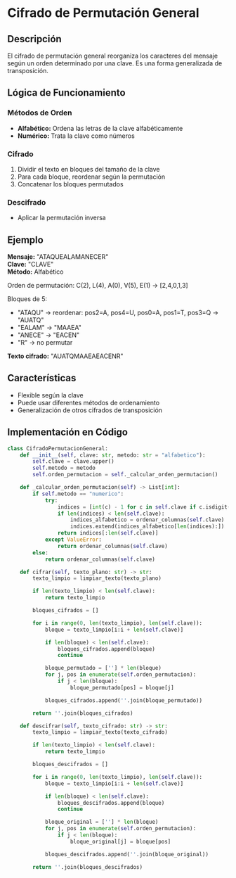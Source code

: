 # Cifrado de Permutación General

## Descripción

El cifrado de permutación general reorganiza los caracteres del mensaje según un orden determinado por una clave. Es una forma generalizada de transposición.

## Lógica de Funcionamiento

### Métodos de Orden
- **Alfabético:** Ordena las letras de la clave alfabéticamente
- **Numérico:** Trata la clave como números

### Cifrado
1. Dividir el texto en bloques del tamaño de la clave
2. Para cada bloque, reordenar según la permutación
3. Concatenar los bloques permutados

### Descifrado
- Aplicar la permutación inversa

## Ejemplo

**Mensaje:** "ATAQUEALAMANECER"  
**Clave:** "CLAVE"  
**Método:** Alfabético  

Orden de permutación: C(2), L(4), A(0), V(5), E(1) → [2,4,0,1,3]

Bloques de 5:
- "ATAQU" → reordenar: pos2=A, pos4=U, pos0=A, pos1=T, pos3=Q → "AUATQ"
- "EALAM" → "MAAEA"
- "ANECE" → "EACEN"
- "R" → no permutar

**Texto cifrado:** "AUATQMAAEAEACENR"

## Características

- Flexible según la clave
- Puede usar diferentes métodos de ordenamiento
- Generalización de otros cifrados de transposición

## Implementación en Código

```python
class CifradoPermutacionGeneral:
    def __init__(self, clave: str, metodo: str = "alfabetico"):
        self.clave = clave.upper()
        self.metodo = metodo
        self.orden_permutacion = self._calcular_orden_permutacion()

    def _calcular_orden_permutacion(self) -> List[int]:
        if self.metodo == "numerico":
            try:
                indices = [int(c) - 1 for c in self.clave if c.isdigit()]
                if len(indices) < len(self.clave):
                    indices_alfabetico = ordenar_columnas(self.clave)
                    indices.extend(indices_alfabetico[len(indices):])
                return indices[:len(self.clave)]
            except ValueError:
                return ordenar_columnas(self.clave)
        else:
            return ordenar_columnas(self.clave)

    def cifrar(self, texto_plano: str) -> str:
        texto_limpio = limpiar_texto(texto_plano)

        if len(texto_limpio) < len(self.clave):
            return texto_limpio

        bloques_cifrados = []

        for i in range(0, len(texto_limpio), len(self.clave)):
            bloque = texto_limpio[i:i + len(self.clave)]

            if len(bloque) < len(self.clave):
                bloques_cifrados.append(bloque)
                continue

            bloque_permutado = [''] * len(bloque)
            for j, pos in enumerate(self.orden_permutacion):
                if j < len(bloque):
                    bloque_permutado[pos] = bloque[j]

            bloques_cifrados.append(''.join(bloque_permutado))

        return ''.join(bloques_cifrados)

    def descifrar(self, texto_cifrado: str) -> str:
        texto_limpio = limpiar_texto(texto_cifrado)

        if len(texto_limpio) < len(self.clave):
            return texto_limpio

        bloques_descifrados = []

        for i in range(0, len(texto_limpio), len(self.clave)):
            bloque = texto_limpio[i:i + len(self.clave)]

            if len(bloque) < len(self.clave):
                bloques_descifrados.append(bloque)
                continue

            bloque_original = [''] * len(bloque)
            for j, pos in enumerate(self.orden_permutacion):
                if j < len(bloque):
                    bloque_original[j] = bloque[pos]

            bloques_descifrados.append(''.join(bloque_original))

        return ''.join(bloques_descifrados)
```